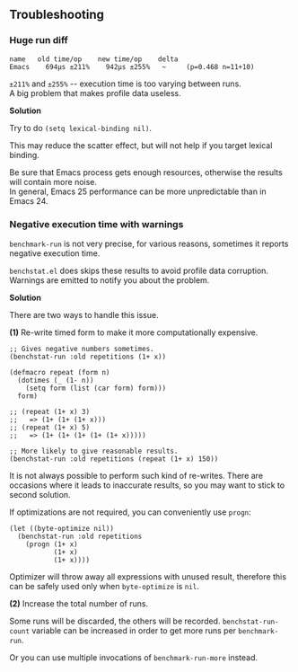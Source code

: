 ## Troubleshooting

### Huge run diff

```
name   old time/op    new time/op    delta
Emacs    694µs ±211%    942µs ±255%   ~     (p=0.468 n=11+10)
```

`±211%` and `±255%` -- execution time is too varying between runs.  
A big problem that makes profile data useless. 

**Solution**

Try to do `(setq lexical-binding nil)`.

This may reduce the scatter effect, but will not
help if you target lexical binding.

Be sure that Emacs process gets enough resources,
otherwise the results will contain more noise.  
In general, Emacs 25 performance can be more unpredictable
than in Emacs 24.

### Negative execution time with warnings

`benchmark-run` is not very precise, for various reasons,
sometimes it reports negative execution time.

`benchstat.el` does skips these results to avoid profile
data corruption.  
Warnings are emitted to notify you about the problem.

**Solution**

There are two ways to handle this issue.

**(1)** Re-write timed form to make it more computationally expensive.

```elisp
;; Gives negative numbers sometimes.
(benchstat-run :old repetitions (1+ x))

(defmacro repeat (form n)
  (dotimes (_ (1- n))
    (setq form (list (car form) form)))
  form)
  
;; (repeat (1+ x) 3)
;;   => (1+ (1+ (1+ x)))
;; (repeat (1+ x) 5)
;;   => (1+ (1+ (1+ (1+ (1+ x)))))

;; More likely to give reasonable results.
(benchstat-run :old repetitions (repeat (1+ x) 150))
```

It is not always possible to perform such kind of re-writes.
There are occasions where it leads to inaccurate results, 
so you may want to stick to second solution.

If optimizations are not required, you can conveniently use `progn`:
```elisp
(let ((byte-optimize nil))
  (benchstat-run :old repetitions
    (progn (1+ x)
           (1+ x)
           (1+ x))))
```
Optimizer will throw away all expressions with unused result,
therefore this can be safely used only when `byte-optimize` is `nil`.

**(2)** Increase the total number of runs.

Some runs will be discarded, the others will be recorded.
`benchstat-run-count` variable can be increased in order
to get more runs per `benchmark-run`.

Or you can use multiple invocations of `benchmark-run-more` instead.
